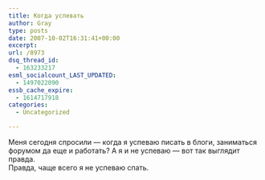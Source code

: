 ```yaml
---
title: Когда успевать
author: Gray
type: posts
date: 2007-10-02T16:31:41+00:00
excerpt:
url: /8973
dsq_thread_id:
  - 163233217
esml_socialcount_LAST_UPDATED:
  - 1497022090
essb_cache_expire:
  - 1614717918
categories:
  - Uncategorized

---
```








Меня сегодня спросили &#8212; когда я успеваю писать в блоги, заниматься форумом да еще и работать? А я и не успеваю &#8212; вот так выглядит правда.  
Правда, чаще всего я не успеваю спать.